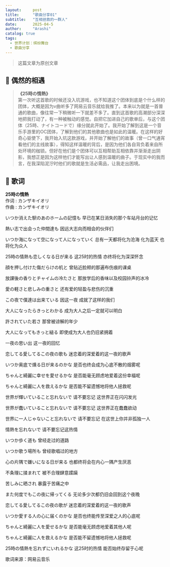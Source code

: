 ```yaml
---
layout:     post
title:      "歌曲分享01"
subtitle:   "互相拯救的一群人"
date:       2025-04-5 
author:     "Arashi"
catalog: true
tags:
  - 世界计划：缤纷舞台
  - 歌曲分享
---
```


> 这篇文章为原创文章
>

## 🎼 偶然的相遇

>
>  **《25時の情熱》**  
第一次听这首歌的时候还没入坑游戏，也不知道这个团体到底是个什么样的团体，大概是因为v曲听多了网易云音乐就给我推了。本来以为就是一首普通的歌曲，像往常一下稍微听一下就差不多了。直到这首歌的高潮部分深深地把我打动了，有一种被触动的感觉。自把它加进自己的歌单后，与这个团体（25時、ナイトコードで）缘分就此开始了。我开始了解到这是一个音乐手游里的OC团体，了解到他们的其他歌曲也是如此的温暖。在这样的好奇心驱使下，我开始入坑这款游戏，并开始了解他们的故事（曾一口气通宵看他们的主线故事），得知这样温暖的背后，是因为他们各自背负着来自所处环境的枷锁。但好在他们是个团体可以互相帮助互相依靠并渐渐走出阴影，我想正是因为这样他们才能写出让人感到温暖的曲子。于现实中的我而言，在我深陷泥泞时他们的歌就是生活必需品，让我走出困境。

## 🎵 歌词

**25時の情熱**  
作词 : カンザキイオリ  
作曲 : カンザキイオリ  

いつか消えた駅のあのホームの記憶も
早已在某日消失的那个车站月台的记忆

熱い志で出会った仲間達も
因远大志向而相会的伙伴们

いつか海になって空になって人になっていく
总有一天都将化为沧海 化为蓝天 也将化为众人

25時の情熱も恋しくなる日が来る
这25时的热情 亦终将化为深深怀念

顔を押し付けた傷だらけの机と
曾贴近脸颊的那遍布伤痕的课桌

放課後の香りとチャイムの冷たさと
那放学后的香味以及校园铃声的冰冷

愛の軽さと悲しみの重さと
还有爱的轻盈与悲伤的沉重

この夜で僕達は出来ている
因这一夜 成就了这样的我们

大人になったらきっとわかる
成为大人之后一定就可以明白

許されていた若さ
那曾被谅解的年少

大人になってもきっと縋る
即使成为大人也仍旧紧拥着

一夜の思い出
这一夜的回忆

恋してる愛してるこの夜の歌も
迷恋着的深爱着的这一夜的歌声

いつか奥底で燻る日が来るのかな
是否也终会成为心底不散的烟雾呢

ちゃんと綺麗に幸せを愛せるかな
是否能毫无顾虑地爱着这份幸福呢

ちゃんと綺麗に人を救えるかな
是否能不留遗憾地将他人拯救呢

世界が輝いていること忘れないで
请不要忘记 这世界正在闪闪发光

世界が蠢いていること忘れないで
请不要忘记 这世界正在蠢蠢欲动

世界に一人じゃないこと忘れないで
请不要忘记 在这世上你并非孤独一人

情熱を忘れないで
请不要忘记这热情

いつか歩く道も
曾经走过的道路

いつか歌う場所も
曾经歌唱过的地方

心の片隅で嫌いになる日が来る
也都终将会在内心一隅产生厌恶

不条理に揉まれて
被不合理肆意蹂躏

苦しみに晒され
暴露于苦痛之中

また何度でもこの夜に帰ってくる
无论多少次都仍旧会回到这个夜晚

恋してる愛してるこの夜の歌が
迷恋着的深爱着的这一夜的歌声

いつか愛する人の心に届くのかな
是否也终能传至深爱之人的心底呢

ちゃんと綺麗に人を愛せるかな
是否能毫无顾虑地爱着其他人呢

ちゃんと綺麗に人を救えるかな
是否能不留遗憾地将他人拯救呢

25時の情熱を忘れずにいれるかな
这25时的热情 能否始终存留于心呢

歌词来源：网易云音乐







